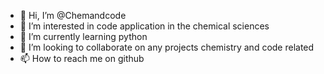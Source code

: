 - 👋 Hi, I’m @Chemandcode
- 👀 I’m interested in code application in the chemical sciences 
- 🌱 I’m currently learning python
- 💞️ I’m looking to collaborate on any projects chemistry and code related 
- 📫 How to reach me on github

<!---
Chemandcode/Chemandcode is a ✨ special ✨ repository because its `README.md` (this file) appears on your GitHub profile.
You can click the Preview link to take a look at your changes.
--->
